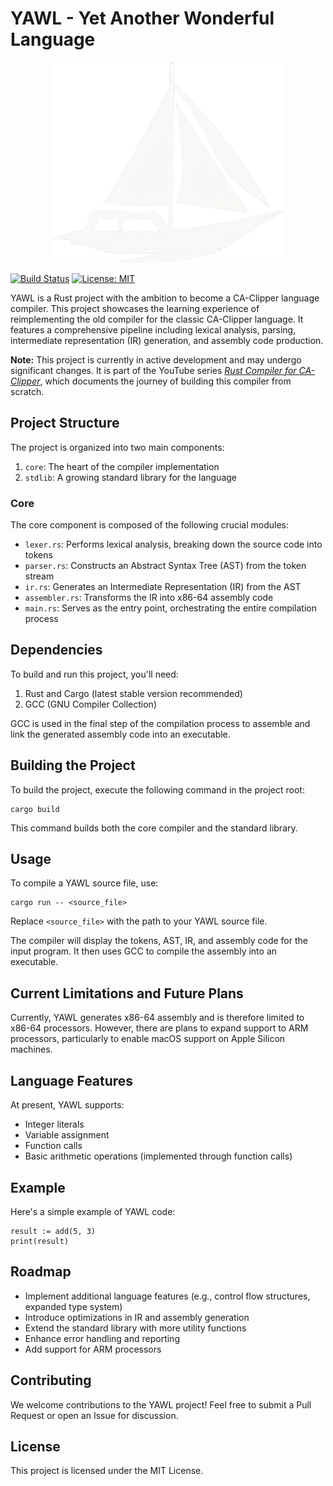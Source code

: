 # YAWL - Yet Another Wonderful Language

<p align="center">
  <img src="assets/logo.png" alt="YAWL Logo" />
</p>

[![Build Status](https://github.com/codersauce/yawl/actions/workflows/test.yml/badge.svg)](https://github.com/codersauce/yawl/actions)
[![License: MIT](https://img.shields.io/badge/License-MIT-yellow.svg)](https://opensource.org/licenses/MIT)

YAWL is a Rust project with the ambition to become a CA-Clipper language compiler. This project showcases the learning experience of reimplementing the old compiler for the classic CA-Clipper language. It features a comprehensive pipeline including lexical analysis, parsing, intermediate representation (IR) generation, and assembly code production.

**Note:** This project is currently in active development and may undergo significant changes. It is part of the YouTube series [_Rust Compiler for CA-Clipper_](https://www.youtube.com/playlist?list=PL9KpW-9Hl_hdAeo4tx_Td1aTJ7dzT_fx4), which documents the journey of building this compiler from scratch.

## Project Structure

The project is organized into two main components:

1. `core`: The heart of the compiler implementation
2. `stdlib`: A growing standard library for the language

### Core

The core component is composed of the following crucial modules:

- `lexer.rs`: Performs lexical analysis, breaking down the source code into tokens
- `parser.rs`: Constructs an Abstract Syntax Tree (AST) from the token stream
- `ir.rs`: Generates an Intermediate Representation (IR) from the AST
- `assembler.rs`: Transforms the IR into x86-64 assembly code
- `main.rs`: Serves as the entry point, orchestrating the entire compilation process

## Dependencies

To build and run this project, you'll need:

1. Rust and Cargo (latest stable version recommended)
2. GCC (GNU Compiler Collection)

GCC is used in the final step of the compilation process to assemble and link the generated assembly code into an executable.

## Building the Project

To build the project, execute the following command in the project root:

```
cargo build
```

This command builds both the core compiler and the standard library.

## Usage

To compile a YAWL source file, use:

```
cargo run -- <source_file>
```

Replace `<source_file>` with the path to your YAWL source file.

The compiler will display the tokens, AST, IR, and assembly code for the input program. It then uses GCC to compile the assembly into an executable.

## Current Limitations and Future Plans

Currently, YAWL generates x86-64 assembly and is therefore limited to x86-64 processors. However, there are plans to expand support to ARM processors, particularly to enable macOS support on Apple Silicon machines.

## Language Features

At present, YAWL supports:

- Integer literals
- Variable assignment
- Function calls
- Basic arithmetic operations (implemented through function calls)

## Example

Here's a simple example of YAWL code:

```
result := add(5, 3)
print(result)
```

## Roadmap

- Implement additional language features (e.g., control flow structures, expanded type system)
- Introduce optimizations in IR and assembly generation
- Extend the standard library with more utility functions
- Enhance error handling and reporting
- Add support for ARM processors

## Contributing

We welcome contributions to the YAWL project! Feel free to submit a Pull Request or open an Issue for discussion.

## License

This project is licensed under the MIT License.
